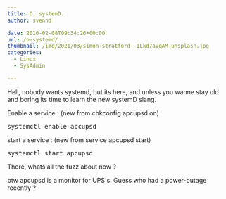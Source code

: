 ```yaml
---
title: O, systemD.
author: svennd

date: 2016-02-08T09:34:26+00:00
url: /o-systemd/
thumbnail: /img/2021/03/simon-stratford-_ILkd7aVqAM-unsplash.jpg
categories:
  - Linux
  - SysAdmin

---
```

Hell, nobody wants systemd, but its here, and unless you wanne stay old and boring its time to learn the new systemD slang.

Enable a service : (new from chkconfig apcupsd on)

<pre>systemctl enable apcupsd</pre>

start a service : (new from service apcupsd start)

<pre>systemctl start apcupsd</pre>

There, whats all the fuzz about now ?

btw apcupsd is a monitor for UPS's. Guess who had a power-outage recently ?